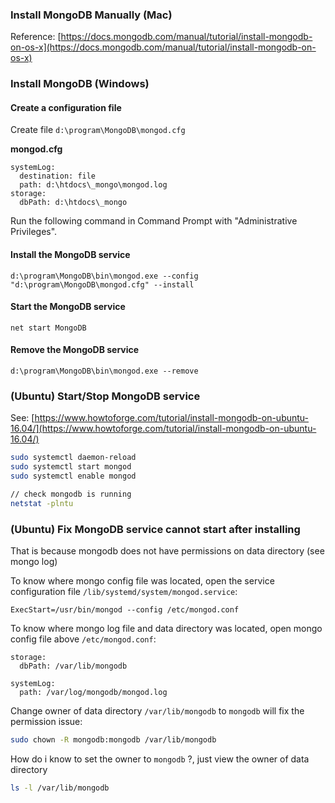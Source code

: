 ### Install MongoDB Manually (Mac)

Reference: [https://docs.mongodb.com/manual/tutorial/install-mongodb-on-os-x](https://docs.mongodb.com/manual/tutorial/install-mongodb-on-os-x)

### Install MongoDB (Windows)

#### Create a configuration file

Create file `d:\program\MongoDB\mongod.cfg`

__mongod.cfg__

```
systemLog:
  destination: file
  path: d:\htdocs\_mongo\mongod.log
storage:
  dbPath: d:\htdocs\_mongo
```

Run the following command in Command Prompt with "Administrative Privileges".

#### Install the MongoDB service

```
d:\program\MongoDB\bin\mongod.exe --config "d:\program\MongoDB\mongod.cfg" --install
```

#### Start the MongoDB service

```
net start MongoDB
```

#### Remove the MongoDB service

```
d:\program\MongoDB\bin\mongod.exe --remove
```


### (Ubuntu) Start/Stop MongoDB service

See: [https://www.howtoforge.com/tutorial/install-mongodb-on-ubuntu-16.04/](https://www.howtoforge.com/tutorial/install-mongodb-on-ubuntu-16.04/)

```bash
sudo systemctl daemon-reload
sudo systemctl start mongod
sudo systemctl enable mongod

// check mongodb is running
netstat -plntu
```


### (Ubuntu) Fix MongoDB service cannot start after installing

That is because mongodb does not have permissions on data directory (see mongo log)

To know where mongo config file was located, open the service configuration file `/lib/systemd/system/mongod.service`:

```
ExecStart=/usr/bin/mongod --config /etc/mongod.conf
```

To know where mongo log file and data directory was located, open mongo config file above `/etc/mongod.conf`:

```
storage:
  dbPath: /var/lib/mongodb

systemLog:
  path: /var/log/mongodb/mongod.log
```

Change owner of data directory `/var/lib/mongodb` to `mongodb` will fix the permission issue:

```bash
sudo chown -R mongodb:mongodb /var/lib/mongodb
```

How do i know to set the owner to `mongodb` ?, just view the owner of data directory

```bash
ls -l /var/lib/mongodb
```